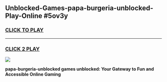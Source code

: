 
## Unblocked-Games-papa-burgeria-unblocked-Play-Online #5ov3y
<h3>
<a href="https://news.freeplayer.one?title=papa-burgeria-unblocked&ref=3">CLICK TO PLAY</a></h3>
<hr>

<h3>
<a href="https://news.freeplayer.one?title=papa-burgeria-unblocked&ref=3">CLICK 2 PLAY</a>
  
</h3>

<a href="https://news.freeplayer.one?title=papa-burgeria-unblocked&ref=3"><img src="https://clearcache.store/games.png"></a>


**papa-burgeria-unblocked games unblocked: Your Gateway to Fun and Accessible Online Gaming**
